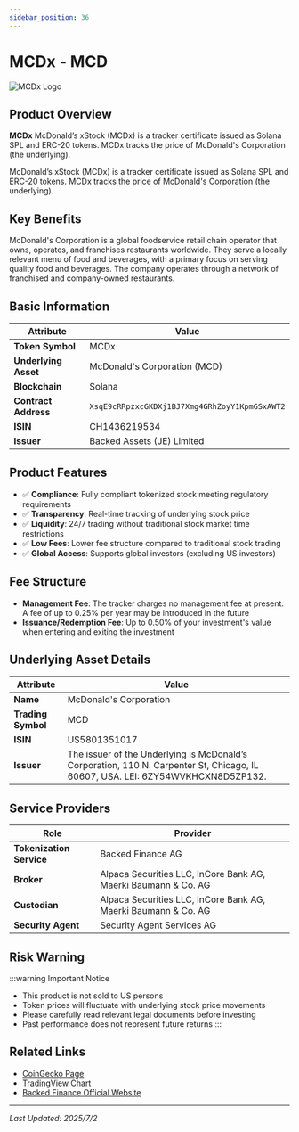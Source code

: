 ```yaml
---
sidebar_position: 36
---
```


# MCDx - MCD

![MCDx Logo](/img/tokens/mcdx.svg)

## Product Overview

**MCDx** McDonald’s xStock (MCDx) is a tracker certificate issued as Solana SPL and ERC-20 tokens. MCDx tracks the price of McDonald's Corporation (the underlying).

McDonald’s xStock (MCDx) is a tracker certificate issued as Solana SPL and ERC-20 tokens. MCDx tracks the price of McDonald's Corporation (the underlying).

## Key Benefits

McDonald's Corporation is a global foodservice retail chain operator that owns, operates, and franchises restaurants worldwide. They serve a locally relevant menu of food and beverages, with a primary focus on serving quality food and beverages. The company operates through a network of franchised and company-owned restaurants.

## Basic Information

| Attribute | Value |
|------|----|
| **Token Symbol** | MCDx |
| **Underlying Asset** | McDonald's Corporation (MCD) |
| **Blockchain** | Solana |
| **Contract Address** | `XsqE9cRRpzxcGKDXj1BJ7Xmg4GRhZoyY1KpmGSxAWT2` |
| **ISIN** | CH1436219534 |
| **Issuer** | Backed Assets (JE) Limited |

## Product Features

- ✅ **Compliance**: Fully compliant tokenized stock meeting regulatory requirements
- ✅ **Transparency**: Real-time tracking of underlying stock price
- ✅ **Liquidity**: 24/7 trading without traditional stock market time restrictions
- ✅ **Low Fees**: Lower fee structure compared to traditional stock trading
- ✅ **Global Access**: Supports global investors (excluding US investors)

## Fee Structure

- **Management Fee**: The tracker charges no management fee at present. A fee of up to 0.25% per year may be introduced in the future
- **Issuance/Redemption Fee**: Up to 0.50% of your investment's value when entering and exiting the investment

## Underlying Asset Details

| Attribute | Value |
|------|----|
| **Name** | McDonald's Corporation |
| **Trading Symbol** | MCD |
| **ISIN** | US5801351017 |
| **Issuer** | The issuer of the Underlying is McDonald’s Corporation, 110 N. Carpenter St, Chicago, IL 60607, USA. LEI: 6ZY54WVKHCXN8D5ZP132. |

## Service Providers

| Role | Provider |
|------|----|
| **Tokenization Service** | Backed Finance AG |
| **Broker** | Alpaca Securities LLC, InCore Bank AG, Maerki Baumann & Co. AG |
| **Custodian** | Alpaca Securities LLC, InCore Bank AG, Maerki Baumann & Co. AG |
| **Security Agent** | Security Agent Services AG |

## Risk Warning

:::warning Important Notice
- This product is not sold to US persons
- Token prices will fluctuate with underlying stock price movements
- Please carefully read relevant legal documents before investing
- Past performance does not represent future returns
:::

## Related Links

- [CoinGecko Page](https://www.coingecko.com/)
- [TradingView Chart](https://www.tradingview.com/)
- [Backed Finance Official Website](https://backed.fi/)

---

*Last Updated: 2025/7/2*
